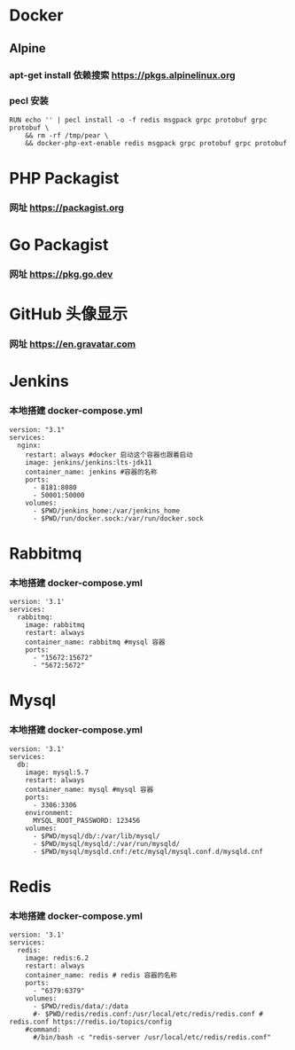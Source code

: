 #  Docker 
## Alpine
### apt-get install 依赖搜索    https://pkgs.alpinelinux.org
### pecl 安装
```
RUN echo '' | pecl install -o -f redis msgpack grpc protobuf grpc protobuf \
    && rm -rf /tmp/pear \
    && docker-php-ext-enable redis msgpack grpc protobuf grpc protobuf 
```

# PHP Packagist
### 网址 https://packagist.org

# Go Packagist
### 网址 https://pkg.go.dev

# GitHub 头像显示
### 网址 https://en.gravatar.com

# Jenkins
### 本地搭建 docker-compose.yml
```
version: "3.1"
services:
  nginx:
    restart: always #docker 启动这个容器也跟着启动
    image: jenkins/jenkins:lts-jdk11
    container_name: jenkins #容器的名称
    ports:
      - 8181:8080
      - 50001:50000
    volumes:
      - $PWD/jenkins_home:/var/jenkins_home
      - $PWD/run/docker.sock:/var/run/docker.sock
```
# Rabbitmq
### 本地搭建 docker-compose.yml
```
version: '3.1'
services:
  rabbitmq:
    image: rabbitmq
    restart: always
    container_name: rabbitmq #mysql 容器
    ports:
      - "15672:15672"
      - "5672:5672"

```
# Mysql
### 本地搭建 docker-compose.yml
```
version: '3.1'
services:
  db:
    image: mysql:5.7
    restart: always
    container_name: mysql #mysql 容器
    ports:
      - 3306:3306
    environment:
      MYSQL_ROOT_PASSWORD: 123456
    volumes:
      - $PWD/mysql/db/:/var/lib/mysql/
      - $PWD/mysql/mysqld/:/var/run/mysqld/
      - $PWD/mysql/mysqld.cnf:/etc/mysql/mysql.conf.d/mysqld.cnf
```
# Redis
### 本地搭建 docker-compose.yml
```
version: '3.1'
services:
  redis:
    image: redis:6.2
    restart: always
    container_name: redis # redis 容器的名称
    ports:
      - "6379:6379"
    volumes:
      - $PWD/redis/data/:/data
      #- $PWD/redis/redis.conf:/usr/local/etc/redis/redis.conf # redis.conf https://redis.io/topics/config
    #command:
      #/bin/bash -c "redis-server /usr/local/etc/redis/redis.conf"

```
